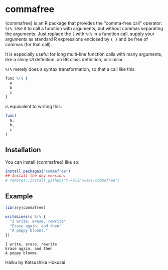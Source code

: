 # commafree

<!-- badges: start -->

<!-- badges: end -->

{commafree} is an R package that provides the "comma-free call" operator:
`%(%`. Use it to call a function with arguments, but without commas
separating the arguments. Just replace the `(` with `%(%` in a function
call, supply your arguments as standard R expressions enclosed by `{ }` and
be free of commas (for that call).

It is especially useful for long multi-line function calls with many
arguments, like a shiny UI definition, an R6 class definition, or
similar.

`%(%` merely does a syntax transformation, so that a call like this:

``` r
func %(% {
  a
  b
  c
}
```

is equivalent to writing this:

``` r
func(
  a,
  b,
  c
)
```

## Installation

You can install {commafree} like so:

``` r
install.packages("commafree")
## Install the dev version:
# remotes::install_github("t-kalinowski/commafree")
```

## Example

``` r
library(commafree)

writeLines(c %(% {
  "I write, erase, rewrite"
  "Erase again, and then"
  "A poppy blooms."
})
```

    I write, erase, rewrite
    Erase again, and then
    A poppy blooms.

Haiku by Katsushika Hokusai
